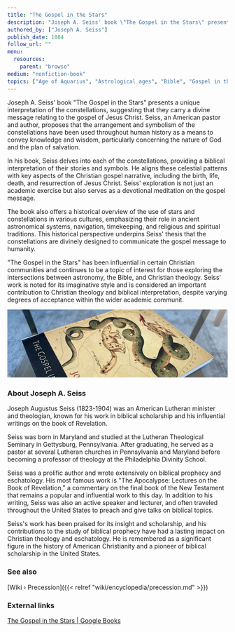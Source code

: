 ```yaml
---
title: "The Gospel in the Stars"
description: "Joseph A. Seiss' book \"The Gospel in the Stars\" presents a unique interpretation of the constellations, suggesting that they carry a divine message relating to the gospel of Jesus Christ. Seiss, an American pastor and author, proposes that the arrangement and symbolism of the constellations have been used throughout human history as a means to convey knowledge and wisdom, particularly concerning the nature of God and the plan of salvation."
authored_by: ["Joseph A. Seiss"]
publish_date: 1884
follow_url: ""
menu:
  resources:
    parent: "browse"
medium: "nonfiction-book"
topics: ["Age of Aquarius", "Astrological ages", "Bible", "Gospel in the Stars", "Mazzaroth", "Mythology", "Precession"]
---
```


Joseph A. Seiss' book "The Gospel in the Stars" presents a unique interpretation of the constellations, suggesting that they carry a divine message relating to the gospel of Jesus Christ. Seiss, an American pastor and author, proposes that the arrangement and symbolism of the constellations have been used throughout human history as a means to convey knowledge and wisdom, particularly concerning the nature of God and the plan of salvation.

In his book, Seiss delves into each of the constellations, providing a biblical interpretation of their stories and symbols. He aligns these celestial patterns with key aspects of the Christian gospel narrative, including the birth, life, death, and resurrection of Jesus Christ. Seiss' exploration is not just an academic exercise but also serves as a devotional meditation on the gospel message.

The book also offers a historical overview of the use of stars and constellations in various cultures, emphasizing their role in ancient astronomical systems, navigation, timekeeping, and religious and spiritual traditions. This historical perspective underpins Seiss' thesis that the constellations are divinely designed to communicate the gospel message to humanity.

"The Gospel in the Stars" has been influential in certain Christian communities and continues to be a topic of interest for those exploring the intersections between astronomy, the Bible, and Christian theology. Seiss' work is noted for its imaginative style and is considered an important contribution to Christian theology and biblical interpretation, despite varying degrees of acceptance within the wider academic communit.

![Image](images/gospel-in-the-stars-book.jpg "The Gospel in the Stars — Joseph A. Seiss")

### About Joseph A. Seiss

Joseph Augustus Seiss (1823-1904) was an American Lutheran minister and theologian, known for his work in biblical scholarship and his influential writings on the book of Revelation.

Seiss was born in Maryland and studied at the Lutheran Theological Seminary in Gettysburg, Pennsylvania. After graduating, he served as a pastor at several Lutheran churches in Pennsylvania and Maryland before becoming a professor of theology at the Philadelphia Divinity School.

Seiss was a prolific author and wrote extensively on biblical prophecy and eschatology. His most famous work is "The Apocalypse: Lectures on the Book of Revelation," a commentary on the final book of the New Testament that remains a popular and influential work to this day. In addition to his writing, Seiss was also an active speaker and lecturer, and often traveled throughout the United States to preach and give talks on biblical topics.

Seiss's work has been praised for its insight and scholarship, and his contributions to the study of biblical prophecy have had a lasting impact on Christian theology and eschatology. He is remembered as a significant figure in the history of American Christianity and a pioneer of biblical scholarship in the United States.

### See also

[Wiki › Precession]({{< relref "wiki/encyclopedia/precession.md" >}})</br>

### External links

[The Gospel in the Stars | Google Books](https://books.google.ch/books/about/The_Gospel_in_the_Stars.html?id=1DZMpDWbqR0C)</br>
